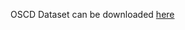 OSCD Dataset can be downloaded [here](https://ieee-dataport.org/open-access/oscd-onera-satellite-change-detection)